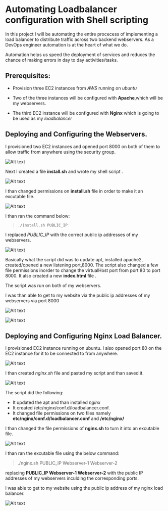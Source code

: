 # Automating Loadbalancer configuration with Shell scripting #


In this project I will be automating the entire procecess of implementing a load balancer to distribute traffic across two backend webservers. As a DevOps engineer automation is at the heart of what we do.

Automation helps us speed the deployment of services and reduces the chance of making errors in day to day activities/tasks.

## Prerequisites:

- Provision three EC2 instances from *AWS* running on *ubuntu*

- Two of the three instances will be configured with **Apache**,which will be my webservers.

- The third EC2 instance will be configured with **Nginx** which is going to be used as my *loadbalancer*


## Deploying and Configuring the Webservers. ##

I provisioned two EC2 instances and opened port 8000 on both of them to allow traffic from anywhere using the security group.

![Alt text](<Images/provisioned instance and opened port 8000.png>)


Next I created a file **install.sh** and wrote my shell script .


![Alt text](<Images/created install.sh file.png>)

I than changed permissions on **install.sh** file in order to make it an excutable file.

![Alt text](<Images/changed file permission on install.sh.png>)


I than ran the command below:

>     ./install.sh PUBLIC_IP

I replaced *PUBLIC_IP* with the correct public ip addresses of my webservers.

![Alt text](<Images/installed apache.png>)


Basically what the script did was to update apt, installed apache2, created/opened a new listening port,8000. The script also changed a few file permissions inorder to change the virtualHost port from port 80 to port 8000. It also created a new **index.html** file .


The script was run on both of my webservers.

I was than able to get to my website via the public ip addresses of my webservers via port 8000

![Alt text](Images/webserver_1.png)


![Alt text](Images/webserver_2.png)


## Deploying and Configuring Nginx Load Balancer. ##

I provisioned EC2 instance running on ubuntu. I also opened port 80 on the EC2 instance for it to be connected to from anywhere.

![Alt text](<Images/nginx opened port 80.png>)


I than created  *nginx.sh* file and pasted my script and than saved it.


![Alt text](<Images/created nginx.sh file.png>)

The script did the following:

- It updated the apt and than installed *nginx*
- It created /etc/nginx/conf.d/loadbalancer.conf.
- It changed file permissions on two files namely **etc/nginx/conf.d/loadbalancer.conf** and **/etc/nginx/**

I than changed the file permissions of **nginx.sh** to turn it into an excutable file.

![Alt text](<Images/excutebale nginx.png>)


I than ran the excutable file  using the below command:

> ./nginx.sh PUBLIC_IP Webserver-1 Webserver-2

replacing **PUBLIC_IP Webserver-1 Webserver-2** with the public IP addresses of my webservers inculding the corresponding ports.

I was able to get to my website using the public ip address of my nginx load balancer.

![Alt text](<Images/successfully got to my website via the load balancer.png>)